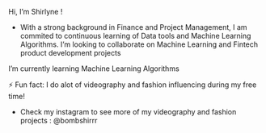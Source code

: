 Hi, I’m Shirlyne ! 

- With a strong background in Finance and Project Management, I am commited to continuous learning of Data tools and Machine Learning Algorithms. I’m looking to collaborate on Machine Learning and Fintech product development projects

 I’m currently learning Machine Learning Algorithms 

⚡ Fun fact: I do alot of videography and fashion influencing during my free time!
- Check my instagram to see more of my videography and fashion projects : @bombshirrr

<!---
Shirlyngit/Shirlyngit is a ✨ special ✨ repository because its `README.md` (this file) appears on your GitHub profile.
You can click the Preview link to take a look at your changes.
--->
